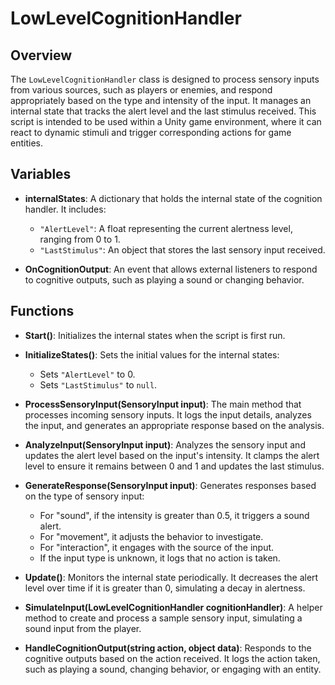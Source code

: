 # LowLevelCognitionHandler

## Overview
The `LowLevelCognitionHandler` class is designed to process sensory inputs from various sources, such as players or enemies, and respond appropriately based on the type and intensity of the input. It manages an internal state that tracks the alert level and the last stimulus received. This script is intended to be used within a Unity game environment, where it can react to dynamic stimuli and trigger corresponding actions for game entities.

## Variables

- **internalStates**: A dictionary that holds the internal state of the cognition handler. It includes:
  - `"AlertLevel"`: A float representing the current alertness level, ranging from 0 to 1.
  - `"LastStimulus"`: An object that stores the last sensory input received.

- **OnCognitionOutput**: An event that allows external listeners to respond to cognitive outputs, such as playing a sound or changing behavior.

## Functions

- **Start()**: Initializes the internal states when the script is first run.

- **InitializeStates()**: Sets the initial values for the internal states:
  - Sets `"AlertLevel"` to 0.
  - Sets `"LastStimulus"` to `null`.

- **ProcessSensoryInput(SensoryInput input)**: The main method that processes incoming sensory inputs. It logs the input details, analyzes the input, and generates an appropriate response based on the analysis.

- **AnalyzeInput(SensoryInput input)**: Analyzes the sensory input and updates the alert level based on the input's intensity. It clamps the alert level to ensure it remains between 0 and 1 and updates the last stimulus.

- **GenerateResponse(SensoryInput input)**: Generates responses based on the type of sensory input:
  - For "sound", if the intensity is greater than 0.5, it triggers a sound alert.
  - For "movement", it adjusts the behavior to investigate.
  - For "interaction", it engages with the source of the input.
  - If the input type is unknown, it logs that no action is taken.

- **Update()**: Monitors the internal state periodically. It decreases the alert level over time if it is greater than 0, simulating a decay in alertness.

- **SimulateInput(LowLevelCognitionHandler cognitionHandler)**: A helper method to create and process a sample sensory input, simulating a sound input from the player.

- **HandleCognitionOutput(string action, object data)**: Responds to the cognitive outputs based on the action received. It logs the action taken, such as playing a sound, changing behavior, or engaging with an entity.